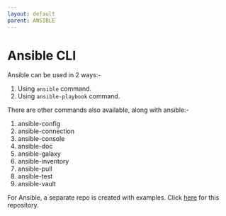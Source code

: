 ```yaml
---
layout: default
parent: ANSIBLE
---
```

# Ansible CLI

Ansible can be used in 2 ways:-

1. Using `ansible` command.
2. Using `ansible-playbook` command.

There are other commands also available, along with ansible:-

1. ansible-config
2. ansible-connection
3. ansible-console
4. ansible-doc
5. ansible-galaxy
6. ansible-inventory
7. ansible-pull
8. ansible-test
9. ansible-vault

For Ansible, a separate repo is created with examples. Click [here](https://github.com/kathuriaas/ansible-examples) for this repository.
